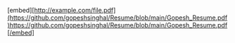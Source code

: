 [embed][http://example.com/file.pdf](https://github.com/gopeshsinghal/Resume/blob/main/Gopesh_Resume.pdf)https://github.com/gopeshsinghal/Resume/blob/main/Gopesh_Resume.pdf[/embed]
